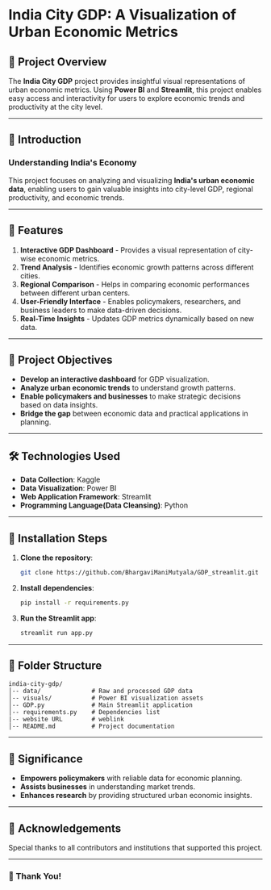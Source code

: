 # India City GDP: A Visualization of Urban Economic Metrics

## 📌 Project Overview  
The **India City GDP** project provides insightful visual representations of urban economic metrics. Using **Power BI** and **Streamlit**, this project enables easy access and interactivity for users to explore economic trends and productivity at the city level.

---

## 📝 Introduction  
### Understanding India's Economy  
This project focuses on analyzing and visualizing **India's urban economic data**, enabling users to gain valuable insights into city-level GDP, regional productivity, and economic trends.

---

## 🚀 Features  
1. **Interactive GDP Dashboard** - Provides a visual representation of city-wise economic metrics.  
2. **Trend Analysis** - Identifies economic growth patterns across different cities.  
3. **Regional Comparison** - Helps in comparing economic performances between different urban centers.  
4. **User-Friendly Interface** - Enables policymakers, researchers, and business leaders to make data-driven decisions.  
5. **Real-Time Insights** - Updates GDP metrics dynamically based on new data.  

---

## 🎯 Project Objectives  
- **Develop an interactive dashboard** for GDP visualization.  
- **Analyze urban economic trends** to understand growth patterns.  
- **Enable policymakers and businesses** to make strategic decisions based on data insights.  
- **Bridge the gap** between economic data and practical applications in planning.  

---

## 🛠️ Technologies Used  
- **Data Collection**: Kaggle
- **Data Visualization**: Power BI  
- **Web Application Framework**: Streamlit  
- **Programming Language(Data Cleansing)**: Python  

---

## 📝 Installation Steps  
1. **Clone the repository**:  
   ```bash  
   git clone https://github.com/BhargaviManiMutyala/GDP_streamlit.git   
   ```  
2. **Install dependencies**:  
   ```bash  
   pip install -r requirements.py  
   ```  
3. **Run the Streamlit app**:  
   ```bash  
   streamlit run app.py  
   ```  

---

## 📁 Folder Structure  
```
india-city-gdp/
│-- data/              # Raw and processed GDP data
│-- visuals/           # Power BI visualization assets
│-- GDP.py             # Main Streamlit application
│-- requirements.py    # Dependencies list
|-- website URL        # weblink
│-- README.md          # Project documentation
```

---

## 📜 Significance  
- **Empowers policymakers** with reliable data for economic planning.  
- **Assists businesses** in understanding market trends.  
- **Enhances research** by providing structured urban economic insights.  

---

## 🙏 Acknowledgements  
Special thanks to all contributors and institutions that supported this project.

---

### 📢 Thank You!  
